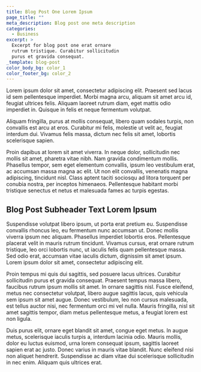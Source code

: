 ```yaml
---
title: Blog Post One Lorem Ipsum
page_title: ""
meta_description: Blog post one meta description
categories:
  - Business
excerpt: >
  Excerpt for blog post one erat ornare
  rutrum tristique. Curabitur sollicitudin
  purus et gravida consequat.
_template: blog-post
color_body_bg: color_1
color_footer_bg: color_2
---
```

Lorem ipsum dolor sit amet, consectetur adipiscing elit. Praesent sed lacus id sem pellentesque imperdiet. Morbi magna arcu, aliquam sit amet arcu id, feugiat ultrices felis. Aliquam laoreet rutrum diam, eget mattis odio imperdiet in. Quisque in felis et neque fermentum volutpat.

Aliquam fringilla, purus at mollis consequat, libero quam sodales turpis, non convallis est arcu at eros. Curabitur mi felis, molestie ut velit ac, feugiat interdum dui. Vivamus felis massa, dictum nec felis sit amet, lobortis scelerisque sapien.

Proin dapibus at lorem sit amet viverra. In neque dolor, sollicitudin nec mollis sit amet, pharetra vitae nibh. Nam gravida condimentum mollis. Phasellus tempor, sem eget elementum convallis, ipsum leo vestibulum erat, ac accumsan massa magna ac elit. Ut non elit convallis, venenatis magna adipiscing, tincidunt nisl. Class aptent taciti sociosqu ad litora torquent per conubia nostra, per inceptos himenaeos. Pellentesque habitant morbi tristique senectus et netus et malesuada fames ac turpis egestas.

## Blog Post Subheader Text Lorem Ipsum

Suspendisse volutpat libero ipsum, ut porta erat pretium eu. Suspendisse convallis rhoncus leo, eu fermentum nunc accumsan ut. Donec mollis viverra ipsum nec aliquam. Phasellus imperdiet lobortis eros. Pellentesque placerat velit in mauris rutrum tincidunt. Vivamus cursus, erat ornare rutrum tristique, leo orci lobortis nunc, ut iaculis felis quam pellentesque massa. Sed odio erat, accumsan vitae iaculis dictum, dignissim sit amet ipsum. Lorem ipsum dolor sit amet, consectetur adipiscing elit.

Proin tempus mi quis dui sagittis, sed posuere lacus ultrices. Curabitur sollicitudin purus et gravida consequat. Praesent tempus massa libero, faucibus rutrum ipsum mollis sit amet. In ornare sagittis nisl. Fusce eleifend, metus nec consectetur volutpat, libero augue sagittis lacus, quis vehicula sem ipsum sit amet augue. Donec vestibulum, leo non cursus malesuada, est tellus auctor nisi, nec fermentum orci mi vel nulla. Mauris fringilla, nisl sit amet sagittis tempor, diam metus pellentesque metus, a feugiat lorem est non ligula.

Duis purus elit, ornare eget blandit sit amet, congue eget metus. In augue metus, scelerisque iaculis turpis a, interdum lacinia odio. Mauris mollis, dolor eu luctus euismod, urna lorem consequat ipsum, sagittis laoreet sapien erat ac justo. Donec varius in mauris vitae blandit. Nunc eleifend nisi non aliquet hendrerit. Suspendisse ac diam vitae dui scelerisque sollicitudin in nec enim. Aliquam quis ultrices erat.